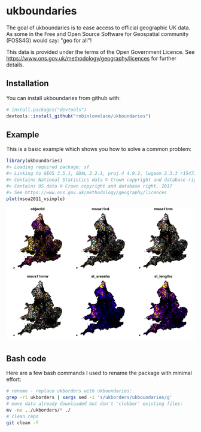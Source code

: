 
<!-- README.md is generated from README.Rmd. Please edit that file -->
ukboundaries
============

The goal of ukboundaries is to ease access to official geographic UK data. As some in the Free and Open Source Software for Geospatial community (FOSS4G) would say: "geo for all"!

This data is provided under the terms of the Open Government Licence. See <https://www.ons.gov.uk/methodology/geography/licences> for further details.

Installation
------------

You can install ukboundaries from github with:

``` r
# install.packages("devtools")
devtools::install_github("robinlovelace/ukboundaries")
```

Example
-------

This is a basic example which shows you how to solve a common problem:

``` r
library(ukboundaries)
#> Loading required package: sf
#> Linking to GEOS 3.5.1, GDAL 2.2.1, proj.4 4.9.2, lwgeom 2.3.3 r15473
#> Contains National Statistics data © Crown copyright and database right2017
#> Contains OS data © Crown copyright and database right, 2017
#> See https://www.ons.gov.uk/methodology/geography/licences
plot(msoa2011_vsimple)
```

![](README-example-1.png)

Bash code
---------

Here are a few bash commands I used to rename the package with minimal effort:

``` bash
# rename - replace ukborders with ukboundaries:
grep -rl ukborders | xargs sed -i 's/ukborders/ukboundaries/g'
# move data already downloaded but don't 'clobber' existing files:
mv -nv ../ukborders/* ./
# clean repo
git clean -f
```
